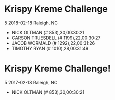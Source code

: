 # Krispy Kreme Challenge
5
2018-02-18
Raleigh, NC
* NICK OLTMAN (# 853),30,00:30:21
* CARSON TRUESDELL (# 1199),22,00:30:27
* JACOB WORMALD (# 1292),22,00:31:26
* TIMOTHY RYAN (# 1010),28,00:31:49

# Krispy Kreme Challenge!
5
2017-02-18
Raleigh, NC

* NICK OLTMAN (# 853),30,00:30:21